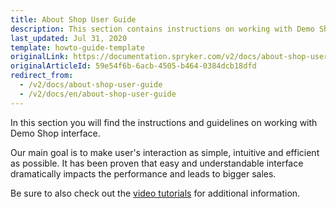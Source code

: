 ```yaml
---
title: About Shop User Guide
description: This section contains instructions on working with Demo Shop interface.
last_updated: Jul 31, 2020
template: howto-guide-template
originalLink: https://documentation.spryker.com/v2/docs/about-shop-user-guide
originalArticleId: 59e54f6b-6acb-4505-b464-0384dcb18dfd
redirect_from:
  - /v2/docs/about-shop-user-guide
  - /v2/docs/en/about-shop-user-guide
---
```



In this section you will find the instructions and guidelines on working with Demo Shop interface.

Our main goal is to make user's interaction as simple, intuitive and efficient as possible. It has been proven that easy and understandable interface dramatically impacts the performance and leads to bigger sales.

Be sure to also check out the [video tutorials](/docs/scos/user/intro-to-spryker/videos-and-webinars/spryker-videos.html) for additional information.


